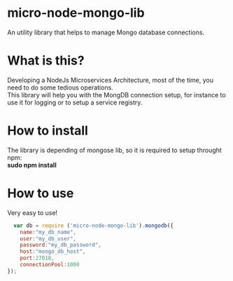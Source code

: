 # micro-node-mongo-lib
An utility library that helps to manage Mongo database connections.

# What is this?
Developing a NodeJs Microservices Architecture, most of the time, you need to do some tedious operations.
<br/>
This library will help you with the MongDB connection setup, for instance to use it for logging or to setup a service registry.
<br/>
# How to install
The library is depending of mongose lib, so it is required to setup throught npm:
<br>
<b>sudo npm install</b>

# How to use

Very easy to use!
```javascript
  var db = require ('micro-node-mongo-lib').mongodb({
    name:"my_db_name",
    user:"my_db_user",
    password:"my_db_password",
    host:"mongo_db_host",
    port:27018,
    connectionPool:1000
});
```
